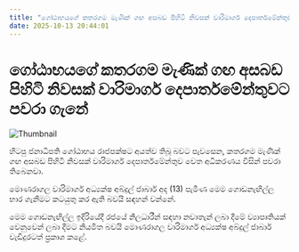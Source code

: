 ```yaml
---
title: "ගෝඨාභයගේ කතරගම මැණික් ගඟ අසබඩ පිහිටි නිවසක් වාරිමාර්ග දෙපාර්තමේන්තුවට පවරා ගැනේ"
date: 2025-10-13 20:44:01
---
```


# ගෝඨාභයගේ කතරගම මැණික් ගඟ අසබඩ පිහිටි නිවසක් වාරිමාර්ග දෙපාර්තමේන්තුවට පවරා ගැනේ

![Thumbnail](https://helakuru.sgp1.cdn.digitaloceanspaces.com/esana/images/lib/katharagama-house-gota.jpg)

හිටපු ජනාධිපති ගෝඨාභය රාජපක්ෂට අයත්ව තිබූ බවට පැවසෙන, කතරගම මැණික් ගඟ අසබඩ පිහිටි නිවසක් වාරිමාර්ග දෙපාර්තමේන්තුව වෙත අධිකරණය විසින් පවරා තිබෙනවා.

මොණරාගල වාරිමාර්ග අධ්‍යක්ෂ අබ්දුල් ජාබාර් අද (13) පැමිණ මෙම ගොඩනැඟිල්ල භාර ගැනීමට කටයුතු කර ඇති බවයි සඳහන් වන්නේ.

මෙම ගොඩනැඟිල්ල ඉදිරියේදී රජයේ නිලධාරීන් සඳහා නවාතැන් ලබා දීමේ ව්‍යාපෘතියක් වෙනුවෙන් ලබා දීමට නියමිත බවයි මොණරාගල වාරිමාර්ග අධ්‍යක්ෂ අබ්දුල් ජාබාර් වැඩිදුරටත් ප්‍රකාශ කළේ.

